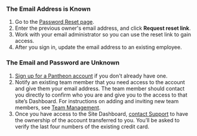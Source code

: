 <h3 id="email-known">The Email Address is Known</h3>
<ol>
  <li>Go to the <a href="https://dashboard.pantheon.io/reset-password" class="external">Password Reset page</a>.
  <li>Enter the previous owner's email address, and click <strong>Request reset link</strong>.
  <li>Work with your email administrator so you can use the reset link to gain access.
  <li>After you sign in, update the email address to an existing employee.
</ol>

<h3 id="email-unknown">The Email and Password are Unknown</h3>
<ol>
  <li><a href="https://dashboard.pantheon.io/register" class="external">Sign up for a Pantheon account</a> if you don't already have one.
  <li>Notify an existing team member that you need access to the account and give them your email address. The team member should contact you directly to confirm who you are and give you to the access to that site’s Dashboard. For instructions on adding and inviting new team members, see <a href="/docs/team-management/" data-proofer-ignore>Team Management</a>.
  <li>Once you have access to the Site Dashboard, <a href="/docs/support/" data-proofer-ignore>contact Support</a> to have the ownership of the account transferred to you. You’ll be asked to verify the last four numbers of the existing credit card.
</ol>
